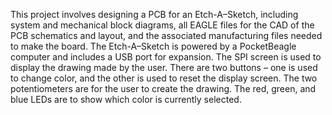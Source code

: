 This project involves designing a PCB for an Etch-A–Sketch, including system and mechanical block diagrams, all EAGLE files for the CAD of the PCB schematics and layout, and the associated manufacturing files needed to make the board. 
The Etch-A–Sketch is powered by a PocketBeagle computer and includes a USB port for expansion. The SPI screen is used to display the drawing made by the user. There are two buttons – one is used to change color, and the other is used to reset the display screen. The two potentiometers are for the user to create the drawing. The red, green, and blue LEDs are to show which color is currently selected. 
